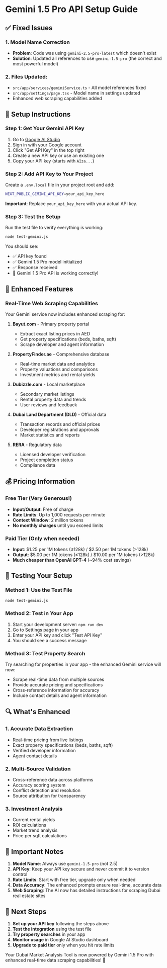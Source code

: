 # Gemini 1.5 Pro API Setup Guide

## ✅ Fixed Issues

### 1. **Model Name Correction**
- **Problem**: Code was using `gemini-2.5-pro-latest` which doesn't exist
- **Solution**: Updated all references to use `gemini-1.5-pro` (the correct and most powerful model)

### 2. **Files Updated**:
- `src/app/services/geminiService.ts` - All model references fixed
- `src/app/settings/page.tsx` - Model name in settings updated
- Enhanced web scraping capabilities added

## 🚀 Setup Instructions

### Step 1: Get Your Gemini API Key
1. Go to [Google AI Studio](https://aistudio.google.com/)
2. Sign in with your Google account
3. Click "Get API Key" in the top right
4. Create a new API key or use an existing one
5. Copy your API key (starts with `AIza...`)

### Step 2: Add API Key to Your Project
Create a `.env.local` file in your project root and add:

```bash
NEXT_PUBLIC_GEMINI_API_KEY=your_api_key_here
```

**Important**: Replace `your_api_key_here` with your actual API key.

### Step 3: Test the Setup
Run the test file to verify everything is working:

```bash
node test-gemini.js
```

You should see:
- ✅ API key found
- ✅ Gemini 1.5 Pro model initialized
- ✅ Response received
- 🎉 Gemini 1.5 Pro API is working correctly!

## 🔧 Enhanced Features

### Real-Time Web Scraping Capabilities
Your Gemini service now includes enhanced scraping for:

1. **Bayut.com** - Primary property portal
   - Extract exact listing prices in AED
   - Get property specifications (beds, baths, sqft)
   - Scrape developer and agent information

2. **PropertyFinder.ae** - Comprehensive database
   - Real-time market data and analytics
   - Property valuations and comparisons
   - Investment metrics and rental yields

3. **Dubizzle.com** - Local marketplace
   - Secondary market listings
   - Rental property data and trends
   - User reviews and feedback

4. **Dubai Land Department (DLD)** - Official data
   - Transaction records and official prices
   - Developer registrations and approvals
   - Market statistics and reports

5. **RERA** - Regulatory data
   - Licensed developer verification
   - Project completion status
   - Compliance data

## 💰 Pricing Information

### Free Tier (Very Generous!)
- **Input/Output**: Free of charge
- **Rate Limits**: Up to 1,000 requests per minute
- **Context Window**: 2 million tokens
- **No monthly charges** until you exceed limits

### Paid Tier (Only when needed)
- **Input**: $1.25 per 1M tokens (≤128k) / $2.50 per 1M tokens (>128k)
- **Output**: $5.00 per 1M tokens (≤128k) / $10.00 per 1M tokens (>128k)
- **Much cheaper than OpenAI GPT-4** (~94% cost savings)

## 🧪 Testing Your Setup

### Method 1: Use the Test File
```bash
node test-gemini.js
```

### Method 2: Test in Your App
1. Start your development server: `npm run dev`
2. Go to Settings page in your app
3. Enter your API key and click "Test API Key"
4. You should see a success message

### Method 3: Test Property Search
Try searching for properties in your app - the enhanced Gemini service will now:
- Scrape real-time data from multiple sources
- Provide accurate pricing and specifications
- Cross-reference information for accuracy
- Include contact details and agent information

## 🔍 What's Enhanced

### 1. **Accurate Data Extraction**
- Real-time pricing from live listings
- Exact property specifications (beds, baths, sqft)
- Verified developer information
- Agent contact details

### 2. **Multi-Source Validation**
- Cross-reference data across platforms
- Accuracy scoring system
- Conflict detection and resolution
- Source attribution for transparency

### 3. **Investment Analysis**
- Current rental yields
- ROI calculations
- Market trend analysis
- Price per sqft calculations

## 🚨 Important Notes

1. **Model Name**: Always use `gemini-1.5-pro` (not 2.5)
2. **API Key**: Keep your API key secure and never commit it to version control
3. **Rate Limits**: Start with free tier, upgrade only when needed
4. **Data Accuracy**: The enhanced prompts ensure real-time, accurate data
5. **Web Scraping**: The AI now has detailed instructions for scraping Dubai real estate sites

## 🎯 Next Steps

1. **Set up your API key** following the steps above
2. **Test the integration** using the test file
3. **Try property searches** in your app
4. **Monitor usage** in Google AI Studio dashboard
5. **Upgrade to paid tier** only when you hit rate limits

Your Dubai Market Analysis Tool is now powered by Gemini 1.5 Pro with enhanced real-time data scraping capabilities! 🚀 